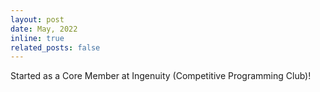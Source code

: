 ```yaml
---
layout: post
date: May, 2022
inline: true
related_posts: false
---
```

Started as a Core Member at Ingenuity (Competitive Programming Club)!